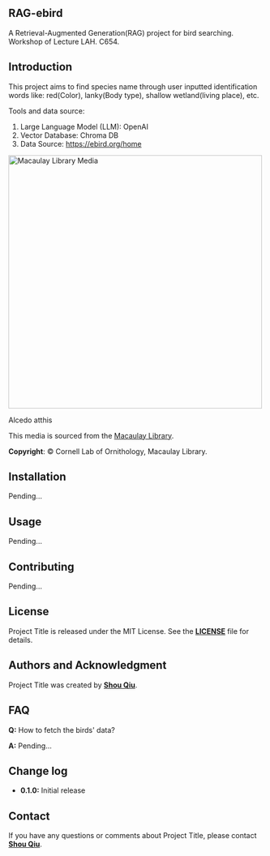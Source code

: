 ## **RAG-ebird**

A Retrieval-Augmented Generation(RAG) project for bird searching. 
Workshop of Lecture LAH. C654.

## **Introduction**

This project aims to find species name through user inputted identification words like:
red(Color), lanky(Body type), shallow wetland(living place), etc.

Tools and data source:
1. Large Language Model (LLM): OpenAI
2. Vector Database: Chroma DB
3. Data Source: https://ebird.org/home

<a href="https://cdn.download.ams.birds.cornell.edu/api/v2/asset/26854431/1800">
    <img src="https://cdn.download.ams.birds.cornell.edu/api/v2/asset/26854431/1800" width="500px" alt="Macaulay Library Media">
</a>

Alcedo atthis

This media is sourced from the [Macaulay Library](https://macaulaylibrary.org/asset/26854431).

**Copyright**: © Cornell Lab of Ornithology, Macaulay Library.

## **Installation**

<!-- To install Project Title, follow these steps:

1. Clone the repository: **`git clone https://github.com/username/project-title.git`**
2. Navigate to the project directory: **`cd project-title`**
3. Install dependencies: **`npm install`**
4. Build the project: **`npm run build`**
5. Start the project: **`npm start`** -->

Pending...

## **Usage**

<!-- To use Project Title, follow these steps:

1. Open the project in your favorite code editor.
2. Modify the source code to fit your needs.
3. Build the project: **`npm run build`**
4. Start the project: **`npm start`**
5. Use the project as desired. -->

Pending...

## **Contributing**

<!-- If you'd like to contribute to Project Title, here are some guidelines:

1. Fork the repository.
2. Create a new branch for your changes.
3. Make your changes.
4. Write tests to cover your changes.
5. Run the tests to ensure they pass.
6. Commit your changes.
7. Push your changes to your forked repository.
8. Submit a pull request. -->

Pending...

## **License**

Project Title is released under the MIT License. See the **[LICENSE](https://www.blackbox.ai/share/LICENSE)** file for details.

## **Authors and Acknowledgment**

Project Title was created by **[Shou Qiu](https://github.com/elechou)**.

<!-- Additional contributors include:

- **[Contributor Name](https://github.com/contributor-name)**
- **[Another Contributor](https://github.com/another-contributor)**
Thank you to all the contributors for their hard work and dedication to the project. -->

<!-- 
## **Code of Conduct**

Please note that this project is released with a Contributor Code of Conduct. By participating in this project, you agree to abide by its terms. See the **[CODE_OF_CONDUCT.md](https://www.blackbox.ai/share/CODE_OF_CONDUCT.md)** file for more information. -->

## **FAQ**

**Q:** How to fetch the birds' data?

**A:** Pending...

## **Change log**
- **0.1.0:** Initial release

## **Contact**

If you have any questions or comments about Project Title, please contact **[Shou Qiu](qiusots@gmail.com)**.